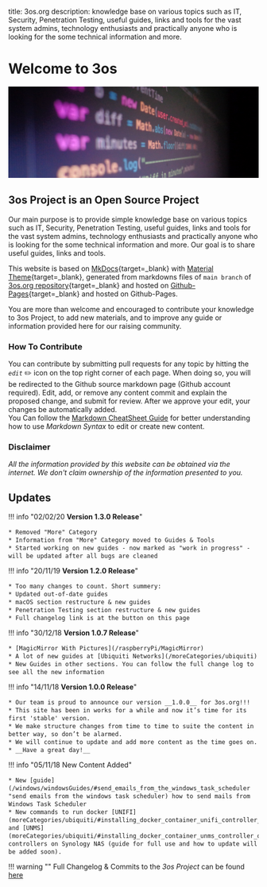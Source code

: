 title: 3os.org
description: knowledge base on various topics such as IT, Security, Penetration Testing, useful guides, links and tools for the vast system admins, technology enthusiasts and practically anyone who is looking for the some technical information and more.

<link rel="stylesheet" href="/assets/CSS/roundedCorners.css">

# Welcome to 3os

<div style="width:100%; margin:0 auto;">
   <img src="/assets/images/mainbanner.jpg" alt="main banner" >
</div>

## 3os Project is an Open Source Project

Our main purpose is to provide simple knowledge base on various topics such as IT, Security, Penetration Testing, useful guides, links and tools for the vast system admins, technology enthusiasts and practically anyone who is looking for the some technical information and more. Our goal is to share useful guides, links and tools.

This website is based on [MkDocs](https://www.mkdocs.org/ "MkDocs Official Site"){target=_blank} with [Material Theme](https://squidfunk.github.io/mkdocs-material/ "Material for MkDocs¶"){target=_blank}, generated from markdowns files of `main branch` of [3os.org repository](https://github.com/fire1ce/3os.org/ "Github fire1ce/3os.org/ repository"){target=_blank} and hosted on [Github-Pages](https://pages.github.com/ "Github-Pages"){target=_blank} and hosted on Github-Pages.

You are more than welcome and encouraged to contribute your knowledge to 3os Project, to add new materials, and to improve any guide or information provided here for our raising community.

### How To Contribute

You can contribute by submitting pull requests for any topic by hitting the _`edit`_ :pencil2: icon on the top right corner of each page. When doing so, you will be redirected to the Github source markdown page (Github account required).
Edit, add, or remove any content commit and explain the proposed change, and submit for review. After we approve your edit, your changes be automatically added.  
You Can follow the [Markdown CheatSheet Guide](/markdownCheatSheet/welcome "Markdown CheatSheet Guide") for better understanding how to use _Markdown Syntax_ to edit or create new content.

### Disclaimer

_All the information provided by this website can be obtained via the internet.  We don't claim ownership of the information presented to you._

## Updates

!!! info "02/02/20 __Version 1.3.0 Release__"

    * Removed "More" Category
    * Information from "More" Category moved to Guides & Tools
    * Started working on new guides - now marked as "work in progress" - will be updated after all bugs are cleaned


!!! info "20/11/19 __Version 1.2.0 Release__"

    * Too many changes to count. Short summery:
    * Updated out-of-date guides
    * macOS section restructure & new guides
    * Penetration Testing section restructure & new guides
    * Full changelog link is at the button on this page

!!! info "30/12/18 __Version 1.0.7 Release__"

    * [MagicMirror With Pictures](/raspberryPi/MagicMirror)
    * A lot of new guides at [Ubiquiti Networks](/moreCategories/ubiquiti)
    * New Guides in other sections. You can follow the full change log to see all the new information

!!! info "14/11/18 __Version 1.0.0 Release__"

    * Our team is proud to announce our version __1.0.0__ for 3os.org!!!
    * This site has been in works for a while and now it’s time for its first 'stable' version.
    * We make structure changes from time to time to suite the content in better way, so don’t be alarmed.
    * We will continue to update and add more content as the time goes on.
    * __Have a great day!__

!!! info "05/11/18 New Content Added"

    * New [guide](/windows/windowsGuides/#send_emails_from_the_windows_task_scheduler "send emails from the windows task scheduler) how to send mails from Windows Task Scheduler
    * New commands to run docker [UNIFI](moreCategories/ubiquiti/#installing_docker_container_unifi_controller_on_synology_nas) and [UNMS](moreCategories/ubiquiti/#installing_docker_container_unms_controller_on_synology_nas) controllers on Synology NAS (guide for full use and how to update will be added soon).

!!! warning ""
    Full Changelog & Commits to the _3os Project_ can be found [here](CHANGELOG.md "Full CHANGELOG")
